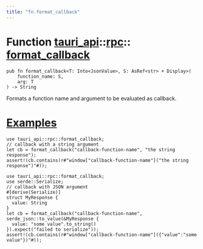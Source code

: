 ```yaml
---
title: "fn.format_callback"
---
```


# Function [tauri_api](/docs/api/rust/tauri_api/../index.html)::​[rpc](/docs/api/rust/tauri_api/index.html)::​[format_callback](/docs/api/rust/tauri_api/)

    pub fn format_callback<T: Into<JsonValue>, S: AsRef<str> + Display>(
        function_name: S, 
        arg: T
    ) -> String

Formats a function name and argument to be evaluated as callback.

# [Examples](/docs/api/rust/tauri_api/about:blank#examples)

    use tauri_api::rpc::format_callback;
    // callback with a string argument
    let cb = format_callback("callback-function-name", "the string response");
    assert!(cb.contains(r#"window["callback-function-name"]("the string response")"#));

    use tauri_api::rpc::format_callback;
    use serde::Serialize;
    // callback with JSON argument
    #[derive(Serialize)]
    struct MyResponse {
      value: String
    }
    let cb = format_callback("callback-function-name", serde_json::to_value(&MyResponse {
      value: "some value".to_string()
    }).expect("failed to serialize"));
    assert!(cb.contains(r#"window["callback-function-name"]({"value":"some value"})"#));
